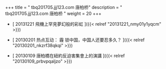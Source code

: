 +++
title = "  tbq201705.jjj123.com 唐柏桥"
description = "  tbq201705.jjj123.com 唐柏桥  "
weight = 20
+++



* [ 20131221  飛機上罕見夢幻般的彩虹  ]({{< relref "20131221_nmy01y1yqcm" >}})


* [ 20130201  热点互动： 霾 锁中国，中国人还要忍多久？  ]({{< relref "20130201_nkzrf38qkqi" >}})


* [ 20130109  唐柏橋在紐約反迫害集會上的演講  ]({{< relref "20130109_prbvpqaljzo" >}})

